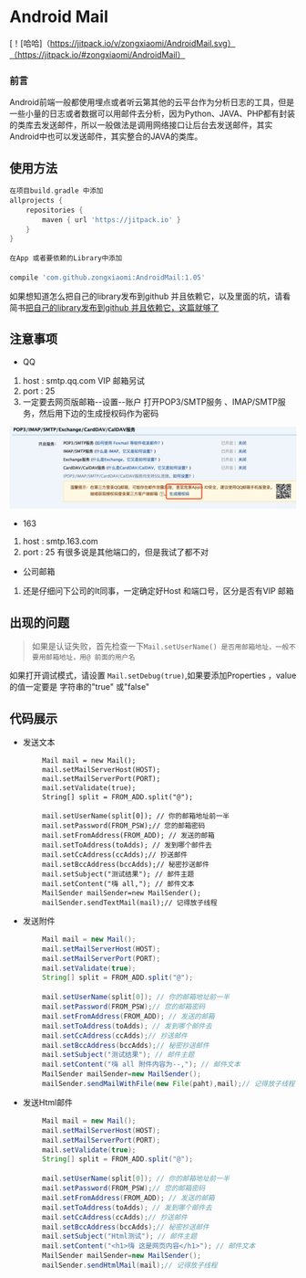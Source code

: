 # Android Mail 
[！[哈哈]（https://jitpack.io/v/zongxiaomi/AndroidMail.svg）（https://jitpack.io/#zongxiaomi/AndroidMail）
### 前言
Android前端一般都使用埋点或者听云第其他的云平台作为分析日志的工具，但是一些小量的日志或者数据可以用邮件去分析，因为Python、JAVA、PHP都有封装的类库去发送邮件，所以一般做法是调用网络接口让后台去发送邮件，其实Android中也可以发送邮件，其实整合的JAVA的类库。
## 使用方法

```groovy
在项目build.gradle 中添加
allprojects {
    repositories {
        maven { url 'https://jitpack.io' }
    }
}

在App 或者要依赖的Library中添加 

compile 'com.github.zongxiaomi:AndroidMail:1.05'
```
如果想知道怎么把自己的library发布到github 并且依赖它，以及里面的坑，请看简书[把自己的library发布到github 并且依赖它，这篇就够了](http://www.jianshu.com/p/d4fc146fc76b)

## 注意事项
- QQ
 1. host : smtp.qq.com VIP 邮箱另试
 2. port : 25 
 3. 一定要去网页版邮箱--设置--账户 打开POP3/SMTP服务 、IMAP/SMTP服务，然后用下边的生成授权码作为密码
 
 

![1](png/b.png)
- 163 
1. host : smtp.163.com
2. port : 25 有很多说是其他端口的，但是我试了都不对

- 公司邮箱
1. 还是仔细问下公司的It同事，一定确定好Host 和端口号，区分是否有VIP 邮箱


## 出现的问题
> 如果是认证失败，首先检查一下` Mail.setUserName() 是否用邮箱地址，一般不要用邮箱地址，用@ 前面的用户名 `

如果打开调试模式，请设置 `Mail.setDebug(true)`,如果要添加Properties ，value 的值一定要是 字符串的"true" 或"false"

## 代码展示

- 发送文本

```
        Mail mail = new Mail();
        mail.setMailServerHost(HOST);
        mail.setMailServerPort(PORT);
        mail.setValidate(true);
        String[] split = FROM_ADD.split("@");

        mail.setUserName(split[0]); // 你的邮箱地址前一半
        mail.setPassword(FROM_PSW);// 您的邮箱密码
        mail.setFromAddress(FROM_ADD); // 发送的邮箱
        mail.setToAddress(toAdds); // 发到哪个邮件去
        mail.setCcAddress(ccAdds);// 抄送邮件
        mail.setBccAddress(bccAdds);// 秘密抄送邮件
        mail.setSubject("测试结果"); // 邮件主题
        mail.setContent("嗨 all,"); // 邮件文本
        MailSender mailSender=new MailSender();
        mailSender.sendTextMail(mail);// 记得放子线程
```
- 发送附件

```java
        Mail mail = new Mail();
        mail.setMailServerHost(HOST);
        mail.setMailServerPort(PORT);
        mail.setValidate(true);
        String[] split = FROM_ADD.split("@");

        mail.setUserName(split[0]); // 你的邮箱地址前一半
        mail.setPassword(FROM_PSW);// 您的邮箱密码
        mail.setFromAddress(FROM_ADD); // 发送的邮箱
        mail.setToAddress(toAdds); // 发到哪个邮件去
        mail.setCcAddress(ccAdds);// 抄送邮件
        mail.setBccAddress(bccAdds);// 秘密抄送邮件
        mail.setSubject("测试结果"); // 邮件主题
        mail.setContent("嗨 all 附件内容为--,"); // 邮件文本
        MailSender mailSender=new MailSender();
        mailSender.sendMailWithFile(new File(paht),mail);// 记得放子线程
```
- 发送Html邮件

```java
        Mail mail = new Mail();
        mail.setMailServerHost(HOST);
        mail.setMailServerPort(PORT);
        mail.setValidate(true);
        String[] split = FROM_ADD.split("@");

        mail.setUserName(split[0]); // 你的邮箱地址前一半
        mail.setPassword(FROM_PSW);// 您的邮箱密码
        mail.setFromAddress(FROM_ADD); // 发送的邮箱
        mail.setToAddress(toAdds); // 发到哪个邮件去
        mail.setCcAddress(ccAdds);// 抄送邮件
        mail.setBccAddress(bccAdds);// 秘密抄送邮件
        mail.setSubject("Html测试"); // 邮件主题
        mail.setContent("<h1>嗨 这是网页内容</h1>"); // 邮件文本
        MailSender mailSender=new MailSender();
        mailSender.sendHtmlMail(mail);// 记得放子线程
```